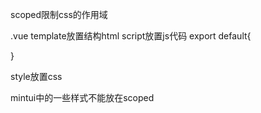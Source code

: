 scoped限制css的作用域

.vue
template放置结构html
script放置js代码
export default{
	
}

style放置css

mintui中的一些样式不能放在scoped